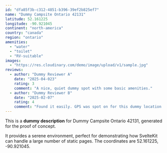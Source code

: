 ```yaml
---
id: "dfa85f3b-c312-4851-b396-39ef2b825ef7"
name: "Dummy Campsite Ontario 42131"
latitude: 52.161225
longitude: -90.921045
continent: "north-america"
country: "canada"
region: "ontario"
amenities:
  - "water"
  - "toilet"
  - "RV-suitable"
images:
  - "https://res.cloudinary.com/demo/image/upload/v1/sample.jpg"
reviews:
  - author: "Dummy Reviewer A"
    date: "2025-04-023"
    rating: 3
    comment: "A nice, quiet dummy spot with some basic amenities."
  - author: "Dummy Reviewer B"
    date: "2025-02-07"
    rating: 4
    comment: "Found it easily. GPS was spot on for this dummy location."
---
```


This is a **dummy description** for Dummy Campsite Ontario 42131, generated for the proof of concept.

It provides a serene environment, perfect for demonstrating how SvelteKit can handle a large number of static pages. The coordinates are 52.161225, -90.921045.
